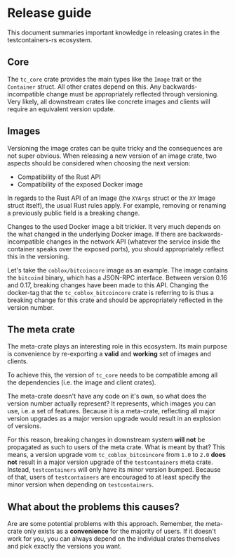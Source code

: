 # Release guide

This document summaries important knowledge in releasing crates in the testcontainers-rs ecosystem.

## Core

The `tc_core` crate provides the main types like the `Image` trait or the `Container` struct.
All other crates depend on this. 
Any backwards-incompatible change must be appropriately reflected through versioning. 
Very likely, all downstream crates like concrete images and clients will require an equivalent version update.

## Images

Versioning the image crates can be quite tricky and the consequences are not super obvious. 
When releasing a new version of an image crate, two aspects should be considered when choosing the next version:

- Compatibility of the Rust API
- Compatibility of the exposed Docker image

In regards to the Rust API of an Image (the `XYArgs` struct or the `XY` Image struct itself), the usual Rust rules apply. 
For example, removing or renaming a previously public field is a breaking change.

Changes to the used Docker image a bit trickier. 
It very much depends on the what changed in the underlying Docker image. 
If there are backwards-incompatible changes in the network API (whatever the service inside the container speaks over the exposed ports), you should appropriately reflect this in the versioning. 

Let's take the `coblox/bitcoincore` image as an example.
The image contains the `bitcoind` binary, which has a JSON-RPC interface. 
Between version 0.16 and 0.17, breaking changes have been made to this API.
Changing the docker-tag that the `tc_coblox_bitcoincore` crate is referring to is thus a breaking change for this crate and should be appropriately reflected in the version number.  

## The meta crate

The meta-crate plays an interesting role in this ecosystem. 
Its main purpose is convenience by re-exporting a **valid** and **working** set of images and clients.

To achieve this, the version of `tc_core` needs to be compatible among all the dependencies (i.e. the image and client crates). 

The meta-crate doesn't have any code on it's own, so what does the version number actually represent?
It represents, which images you can use, i.e. a set of features.
Because it is a meta-crate, reflecting all major version upgrades as a major version upgrade would result in an explosion of versions.

For this reason, breaking changes in downstream system **will not** be propagated as such to users of the meta crate.
What is meant by that?
This means, a version upgrade vom `tc_coblox_bitcoincore` from `1.0` to `2.0` **does not** result in a major version upgrade of the `testcontainers` meta crate.
Instead, `testcontainers` will only have its minor version bumped.
Because of that, users of `testcontainers` are encouraged to at least specify the minor version when depending on `testcontainers`.

## What about the problems this causes?

Are are some potential problems with this approach. Remember, the meta-crate only exists as a **convenience** for the majority of users.
If it doesn't work for you, you can always depend on the individual crates themselves and pick exactly the versions you want.